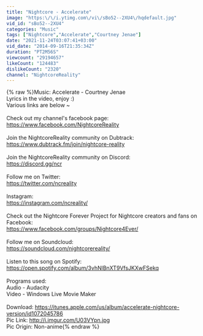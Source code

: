 ```yaml
---
title: "Nightcore - Accelerate"
image: "https:\/\/i.ytimg.com\/vi\/sBo52--2XU4\/hqdefault.jpg"
vid_id: "sBo52--2XU4"
categories: "Music"
tags: ["Nightcore","Accelerate","Courtney Jenae"]
date: "2021-11-24T03:07:41+03:00"
vid_date: "2014-09-16T21:35:34Z"
duration: "PT2M56S"
viewcount: "29194657"
likeCount: "124483"
dislikeCount: "2320"
channel: "NightcoreReality"
---
```

{% raw %}Music: Accelerate - Courtney Jenae<br />Lyrics in the video, enjoy :) <br />Various links are below ~<br /><br />Check out my channel's facebook page: <a rel="nofollow" target="blank" href="https://www.facebook.com/NightcoreReality">https://www.facebook.com/NightcoreReality</a><br /><br />Join the NightcoreReality community on Dubtrack:<br /><a rel="nofollow" target="blank" href="https://www.dubtrack.fm/join/nightcore-reality">https://www.dubtrack.fm/join/nightcore-reality</a><br /><br />Join the NightcoreReality community on Discord:<br /><a rel="nofollow" target="blank" href="https://discord.gg/ncr">https://discord.gg/ncr</a><br /><br />Follow me on Twitter:<br /><a rel="nofollow" target="blank" href="https://twitter.com/ncreality">https://twitter.com/ncreality</a><br /><br />Instagram:<br /><a rel="nofollow" target="blank" href="https://instagram.com/ncreality/">https://instagram.com/ncreality/</a><br /><br />Check out the Nightcore Forever Project for Nightcore creators and fans on Facebook:<br /><a rel="nofollow" target="blank" href="https://www.facebook.com/groups/Nightcore4Ever/">https://www.facebook.com/groups/Nightcore4Ever/</a><br /><br />Follow me on Soundcloud:<br /><a rel="nofollow" target="blank" href="https://soundcloud.com/nightcorereality/">https://soundcloud.com/nightcorereality/</a><br /><br />Listen to this song on Spotify:<br /><a rel="nofollow" target="blank" href="https://open.spotify.com/album/3vhNlBnXT9VfsJKXwFSekq">https://open.spotify.com/album/3vhNlBnXT9VfsJKXwFSekq</a><br /><br />Programs used:<br />Audio - Audacity<br />Video - Windows Live Movie Maker<br /><br />Download: <a rel="nofollow" target="blank" href="https://itunes.apple.com/us/album/accelerate-nightcore-version/id1072045786">https://itunes.apple.com/us/album/accelerate-nightcore-version/id1072045786</a><br />Pic Link: <a rel="nofollow" target="blank" href="http://i.imgur.com/U03VYpn.jpg">http://i.imgur.com/U03VYpn.jpg</a><br />Pic Origin: Non-anime{% endraw %}
